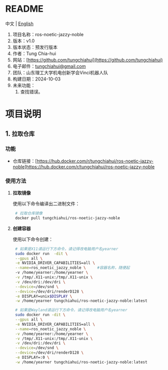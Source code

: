 # README

中文 | [English](README.md) 

1. 项目名称：ros-noetic-jazzy-noble
2. 版本：v1.0
3. 版本状态：预发行版本
4. 作者：Tung Chia-hui
5. 网站：[https://github.com/tungchiahui](https://github.com/tungchiahui)
6. 电子邮件：tungchiahui@gmail.com
7. 团队：山东理工大学机电创新学会Vinci机器人队
8. 构建日期：2024-10-03
9. 未来功能：
    1. 查找错误。


# 项目说明

## 1. `拉取仓库`

### 功能

- 仓库链接：[https://hub.docker.com/r/tungchiahui/ros-noetic-jazzy-noble]https://hub.docker.com/r/tungchiahui/ros-noetic-jazzy-noble

### 使用方法

1. **拉取镜像**

   使用以下命令编译出二进制文件：

   ```bash
    # 拉取仓库镜像
    docker pull tungchiahui/ros-noetic-jazzy-noble


2. **创建容器**

   使用以下命令创建：

   ```bash
    # 如果是X11请运行下方命令，请记得改电脑用户名yearner
    sudo docker run  -dit \
    --gpus all \
    -e NVIDIA_DRIVER_CAPABILITIES=all \
    --name=ros_noetic_jazzy_noble \     #容器名称，随便起
    -v /home/yearner:/home/yearner \
    -v /tmp/.X11-unix:/tmp/.X11-unix \
    -v /dev/dri:/dev/dri \
    --device=/dev/snd \
    --device=/dev/dri/renderD128 \
    -e DISPLAY=unix$DISPLAY \
    -w /home/yearner tungchiahui/ros-noetic-jazzy-noble:latest

    # 如果是Wayland请运行下方命令，请记得改电脑用户名yearner
    sudo docker run -dit \
    --gpus all \
    -e NVIDIA_DRIVER_CAPABILITIES=all \
    --name=ros_noetic_jazzy_noble \
    -v /home/yearner:/home/yearner \
    -v /tmp/.X11-unix:/tmp/.X11-unix \
    -v /dev/dri:/dev/dri \
    --device=/dev/snd \
    --device=/dev/dri/renderD128 \
    -e DISPLAY=:0 \
    -w /home/yearner tungchiahui/ros-noetic-jazzy-noble:latest

